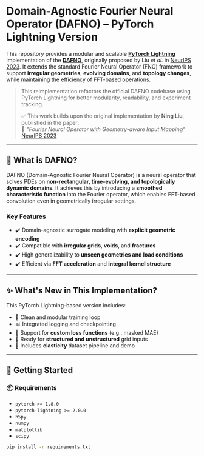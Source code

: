 # Domain-Agnostic Fourier Neural Operator (DAFNO) – PyTorch Lightning Version

This repository provides a modular and scalable **[PyTorch Lightning](https://www.pytorchlightning.ai/)** implementation of the **[DAFNO](https://github.com/ningliu-iga/DAFNO?tab=readme-ov-file)**, originally proposed by Liu *et al.* in [NeurIPS 2023](https://proceedings.neurips.cc/paper_files/paper/2023/hash/940a7634dab556b67af15bacd337f7db-Abstract-Conference.html). It extends the standard Fourier Neural Operator (FNO) framework to support **irregular geometries**, **evolving domains**, and **topology changes**, while maintaining the efficiency of FFT-based operations.

> This reimplementation refactors the official DAFNO codebase using PyTorch Lightning for better modularity, readability, and experiment tracking.
> 
> ✅ This work builds upon the original implementation by **Ning Liu**, published in the paper:  
> 📄 *"Fourier Neural Operator with Geometry-aware Input Mapping"*  
> [NeurIPS 2023](https://proceedings.neurips.cc/paper_files/paper/2023/hash/940a7634dab556b67af15bacd337f7db-Abstract-Conference.html)
>
---

## 🧠 What is DAFNO?

DAFNO (Domain-Agnostic Fourier Neural Operator) is a neural operator that solves PDEs on **non-rectangular, time-evolving, and topologically dynamic domains**. It achieves this by introducing a **smoothed characteristic function** into the Fourier operator, which enables FFT-based convolution even in geometrically irregular settings.

### Key Features
- ✔️ Domain-agnostic surrogate modeling with **explicit geometric encoding**
- ✔️ Compatible with **irregular grids**, **voids**, and **fractures**
- ✔️ High generalizability to **unseen geometries and load conditions**
- ✔️ Efficient via **FFT acceleration** and **integral kernel structure**

---

## ✨ What's New in This Implementation?

This PyTorch Lightning-based version includes:

- 🧩 Clean and modular training loop
- 📊 Integrated logging and checkpointing
- 🎯 Support for **custom loss functions** (e.g., masked MAE)
- 🧱 Ready for **structured and unstructured** grid inputs
- 🧪 Includes **elasticity** dataset pipeline and demo

---

## 🚀 Getting Started

### 📦 Requirements

- `pytorch >= 1.8.0`
- `pytorch-lightning >= 2.0.0`
- `h5py`
- `numpy`
- `matplotlib`
- `scipy`

```bash
pip install -r requirements.txt
